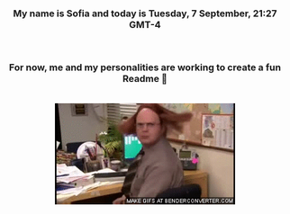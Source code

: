 


<div align="center">
<h3 >My name is Sofia and today is Tuesday, 7 September, 21:27 GMT-4</h3><br>
<h3 >For now, me and my personalities are working to create a fun Readme 👋
</h3><br>
<img src='img/dwight.gif' alt='working...'/>
</div>
